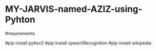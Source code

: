 # MY-JARVIS-named-AZIZ-using-Pyhton

#requirements

#pip install pyttsx3
#pip install speechRecognition
#pip install wikipedia
